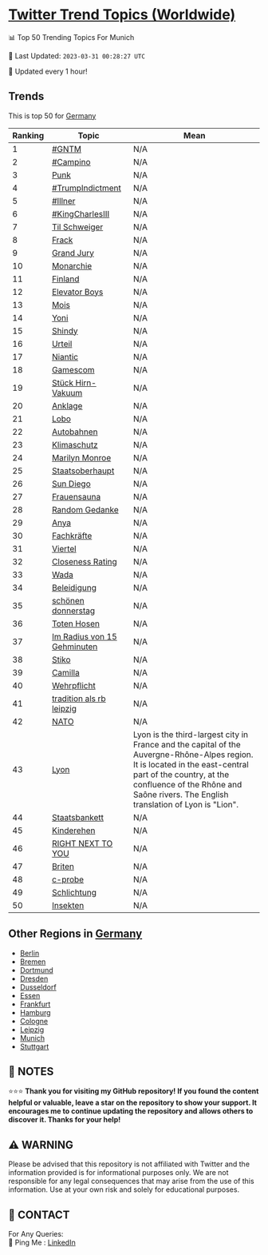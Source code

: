 [Twitter Trend Topics (Worldwide)](https://github.com/ErcinDedeoglu/Twitter-Trend-Topics)
==========


📊 Top 50 Trending Topics For Munich

📆 Last Updated: `2023-03-31 00:28:27 UTC`

🔧 Updated every 1 hour!


## Trends

This is top 50 for [Germany](</Germany>)

| Ranking | Topic | Mean |
| ------- | ------------ | ------------ |
| 1 | [#GNTM](http://twitter.com/search?q=%23GNTM) | N/A |
| 2 | [#Campino](http://twitter.com/search?q=%23Campino) | N/A |
| 3 | [Punk](http://twitter.com/search?q=Punk) | N/A |
| 4 | [#TrumpIndictment](http://twitter.com/search?q=%23TrumpIndictment) | N/A |
| 5 | [#Illner](http://twitter.com/search?q=%23Illner) | N/A |
| 6 | [#KingCharlesIII](http://twitter.com/search?q=%23KingCharlesIII) | N/A |
| 7 | [Til Schweiger](http://twitter.com/search?q=Til+Schweiger) | N/A |
| 8 | [Frack](http://twitter.com/search?q=Frack) | N/A |
| 9 | [Grand Jury](http://twitter.com/search?q=Grand+Jury) | N/A |
| 10 | [Monarchie](http://twitter.com/search?q=Monarchie) | N/A |
| 11 | [Finland](http://twitter.com/search?q=Finland) | N/A |
| 12 | [Elevator Boys](http://twitter.com/search?q=Elevator+Boys) | N/A |
| 13 | [Mois](http://twitter.com/search?q=Mois) | N/A |
| 14 | [Yoni](http://twitter.com/search?q=Yoni) | N/A |
| 15 | [Shindy](http://twitter.com/search?q=Shindy) | N/A |
| 16 | [Urteil](http://twitter.com/search?q=Urteil) | N/A |
| 17 | [Niantic](http://twitter.com/search?q=Niantic) | N/A |
| 18 | [Gamescom](http://twitter.com/search?q=Gamescom) | N/A |
| 19 | [Stück Hirn-Vakuum](http://twitter.com/search?q=St%c3%bcck+Hirn-Vakuum) | N/A |
| 20 | [Anklage](http://twitter.com/search?q=Anklage) | N/A |
| 21 | [Lobo](http://twitter.com/search?q=Lobo) | N/A |
| 22 | [Autobahnen](http://twitter.com/search?q=Autobahnen) | N/A |
| 23 | [Klimaschutz](http://twitter.com/search?q=Klimaschutz) | N/A |
| 24 | [Marilyn Monroe](http://twitter.com/search?q=Marilyn+Monroe) | N/A |
| 25 | [Staatsoberhaupt](http://twitter.com/search?q=Staatsoberhaupt) | N/A |
| 26 | [Sun Diego](http://twitter.com/search?q=Sun+Diego) | N/A |
| 27 | [Frauensauna](http://twitter.com/search?q=Frauensauna) | N/A |
| 28 | [Random Gedanke](http://twitter.com/search?q=Random+Gedanke) | N/A |
| 29 | [Anya](http://twitter.com/search?q=Anya) | N/A |
| 30 | [Fachkräfte](http://twitter.com/search?q=Fachkr%c3%a4fte) | N/A |
| 31 | [Viertel](http://twitter.com/search?q=Viertel) | N/A |
| 32 | [Closeness Rating](http://twitter.com/search?q=Closeness+Rating) | N/A |
| 33 | [Wada](http://twitter.com/search?q=Wada) | N/A |
| 34 | [Beleidigung](http://twitter.com/search?q=Beleidigung) | N/A |
| 35 | [schönen donnerstag](http://twitter.com/search?q=sch%c3%b6nen+donnerstag) | N/A |
| 36 | [Toten Hosen](http://twitter.com/search?q=Toten+Hosen) | N/A |
| 37 | [Im Radius von 15 Gehminuten](http://twitter.com/search?q=Im+Radius+von+15+Gehminuten) | N/A |
| 38 | [Stiko](http://twitter.com/search?q=Stiko) | N/A |
| 39 | [Camilla](http://twitter.com/search?q=Camilla) | N/A |
| 40 | [Wehrpflicht](http://twitter.com/search?q=Wehrpflicht) | N/A |
| 41 | [tradition als rb leipzig](http://twitter.com/search?q=tradition+als+rb+leipzig) | N/A |
| 42 | [NATO](http://twitter.com/search?q=NATO) | N/A |
| 43 | [Lyon](http://twitter.com/search?q=Lyon) | Lyon is the third-largest city in France and the capital of the Auvergne-Rhône-Alpes region. It is located in the east-central part of the country, at the confluence of the Rhône and Saône rivers. The English translation of Lyon is "Lion". |
| 44 | [Staatsbankett](http://twitter.com/search?q=Staatsbankett) | N/A |
| 45 | [Kinderehen](http://twitter.com/search?q=Kinderehen) | N/A |
| 46 | [RIGHT NEXT TO YOU](http://twitter.com/search?q=RIGHT+NEXT+TO+YOU) | N/A |
| 47 | [Briten](http://twitter.com/search?q=Briten) | N/A |
| 48 | [c-probe](http://twitter.com/search?q=c-probe) | N/A |
| 49 | [Schlichtung](http://twitter.com/search?q=Schlichtung) | N/A |
| 50 | [Insekten](http://twitter.com/search?q=Insekten) | N/A |



## Other Regions in [Germany](</Germany>)

* [Berlin](</Germany/Berlin.md>)
* [Bremen](</Germany/Bremen.md>)
* [Dortmund](</Germany/Dortmund.md>)
* [Dresden](</Germany/Dresden.md>)
* [Dusseldorf](</Germany/Dusseldorf.md>)
* [Essen](</Germany/Essen.md>)
* [Frankfurt](</Germany/Frankfurt.md>)
* [Hamburg](</Germany/Hamburg.md>)
* [Cologne](</Germany/Cologne.md>)
* [Leipzig](</Germany/Leipzig.md>)
* [Munich](</Germany/Munich.md>)
* [Stuttgart](</Germany/Stuttgart.md>)



## 📝 NOTES

⭐⭐⭐ **Thank you for visiting my GitHub repository! If you found the content helpful or valuable, leave a star on the repository to show your support. It encourages me to continue updating the repository and allows others to discover it. Thanks for your help!**


## ⚠️ WARNING

Please be advised that this repository is not affiliated with Twitter and the information provided is for informational purposes only. We are not responsible for any legal consequences that may arise from the use of this information. Use at your own risk and solely for educational purposes.


## 📨 CONTACT

 For Any Queries:  
            🏓 Ping Me : [LinkedIn](https://www.linkedin.com/in/ercindedeoglu/)

